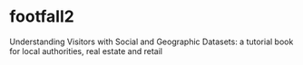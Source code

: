 # footfall2
Understanding Visitors with Social and Geographic Datasets: a tutorial book for local authorities, real estate and retail
